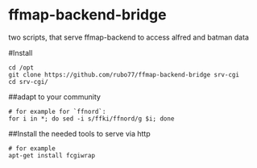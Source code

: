 # ffmap-backend-bridge
two scripts, that serve ffmap-backend to access alfred and batman data

#Install
```
cd /opt
git clone https://github.com/rubo77/ffmap-backend-bridge srv-cgi
cd srv-cgi/
```
##adapt to your community

    # for example for `ffnord`:
    for i in *; do sed -i s/ffki/ffnord/g $i; done

##Install the needed tools to serve via http

    # for example
    apt-get install fcgiwrap
